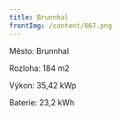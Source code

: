 ```yaml
---
title: Brunnhal
frontImg: /content/867.png
---
```

Město:  Brunnhal

Rozloha: 184 m2

Výkon:   35,42 kWp

Baterie:  23,2 kWh